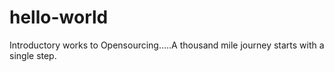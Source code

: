 # hello-world
Introductory works to Opensourcing.....A thousand mile journey starts with a single step.

